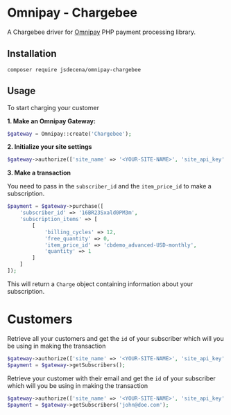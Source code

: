 # Omnipay - Chargebee

A Chargebee driver for [Omnipay](https://omnipay.thephpleague.com/) PHP payment processing library.

## Installation

```
composer require jsdecena/omnipay-chargebee
```

## Usage

To start charging your customer

**1. Make an Omnipay Gateway:**

```php
$gateway = Omnipay::create('Chargebee');
```

**2. Initialize your site settings**
```php
$gateway->authorize(['site_name' => '<YOUR-SITE-NAME>', 'site_api_key' => '<YOUR-API-KEY>']);
```

**3. Make a transaction**

You need to pass in the `subscriber_id` and the `item_price_id` to make a subscription.

```php
$payment = $gateway->purchase([
    'subscriber_id' => '16BR23Sxald0PM3m',
    'subscription_items' => [
        [
            'billing_cycles' => 12,
            'free_quantity' => 0,
            'item_price_id' => 'cbdemo_advanced-USD-monthly',
            'quantity' => 1
        ]
    ]
]);
```

This will return a `Charge` object containing information about your subscription.

# Customers

Retrieve all your customers and get the `id` of your subscriber which will you be using in making the transaction

```php
$gateway->authorize(['site_name' => '<YOUR-SITE-NAME>', 'site_api_key' => '<YOUR-API-KEY>']);
$payment = $gateway->getSubscribers();
```

Retrieve your customer with their email and get the `id` of your subscriber which will you be using in making the transaction

```php
$gateway->authorize(['site_name' => '<YOUR-SITE-NAME>', 'site_api_key' => '<YOUR-API-KEY>']);
$payment = $gateway->getSubscribers('john@doe.com');
```
